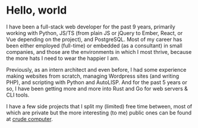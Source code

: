 # Hello, world

I have been a full-stack web developer for the past 9 years, primarily working with Python, JS/TS
(from plain JS or jQuery to Ember, React, or Vue depending on the project), and PostgreSQL.
Most of my career has been either employed (full-time) or embedded (as a consultant) in small companies,
and those are the environments in which I most thrive, because the more hats I need to wear the happier I am.

Previously, as an intern architect and even before, I had some experience making websites from scratch,
managing Wordpress sites (and writing PHP), and scripting with Python and AutoLISP. And for the past 5 years
or so, I have been getting more and more into Rust and Go for web servers & CLI tools.

I have a few side projects that I split my (limited) free time between, most of which are private but 
the more interesting (to me) public ones can be found at [crude computer](https://github.com/crudecomputer).
